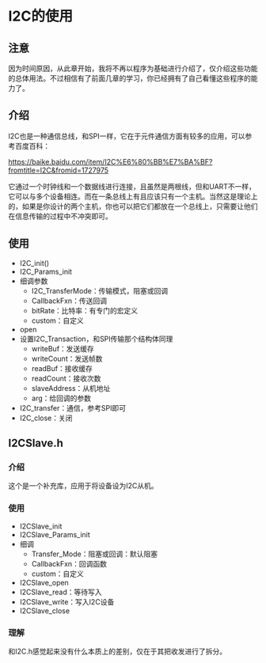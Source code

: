 # I2C的使用

## 注意

因为时间原因，从此章开始，我将不再以程序为基础进行介绍了，仅介绍这些功能的总体用法。不过相信有了前面几章的学习，你已经拥有了自己看懂这些程序的能力了。

## 介绍

I2C也是一种通信总线，和SPI一样，它在于元件通信方面有较多的应用，可以参考百度百科：

https://baike.baidu.com/item/I2C%E6%80%BB%E7%BA%BF?fromtitle=I2C&fromid=1727975

它通过一个时钟线和一个数据线进行连接，且虽然是两根线，但和UART不一样，它可以与多个设备相连。而在一条总线上有且应该只有一个主机。当然这是理论上的，如果是你设计的两个主机，你也可以把它们都放在一个总线上，只需要让他们在信息传输的过程中不冲突即可。

## 使用

-   I2C_init()
-   I2C_Params_init
-   细调参数
    -   I2C_TransferMode：传输模式，阻塞或回调
    -   CallbackFxn：传送回调
    -   bitRate：比特率：有专门的宏定义
    -   custom：自定义
-   open
-   设置I2C_Transaction，和SPI传输那个结构体同理
    -   writeBuf：发送缓存
    -   writeCount：发送帧数
    -   readBuf：接收缓存
    -   readCount：接收次数
    -   slaveAddress：从机地址
    -   arg：给回调的参数
-   I2C_transfer：通信，参考SPI即可
-   I2C_close：关闭



## I2CSlave.h

### 介绍

这个是一个补充库，应用于将设备设为I2C从机。

### 使用

-   I2CSlave_init
-   I2CSlave_Params_init
-   细调
    -   Transfer_Mode：阻塞或回调：默认阻塞
    -   CallbackFxn：回调函数
    -   custom：自定义
-   I2CSlave_open
-   I2CSlave_read：等待写入
-   I2CSlave_write：写入I2C设备
-   I2CSlave_close

### 理解

和I2C.h感觉起来没有什么本质上的差别，仅在于其把收发进行了拆分。

